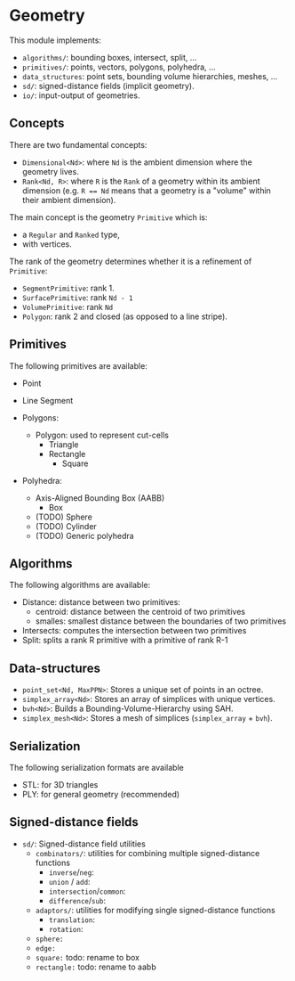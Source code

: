 # Geometry

This module implements:

- `algorithms/`: bounding boxes, intersect, split, ...
- `primitives/`: points, vectors, polygons, polyhedra, ...
- `data_structures`: point sets, bounding volume hierarchies, meshes, ...
- `sd/`: signed-distance fields (implicit geometry).
- `io/`: input-output of geometries.

## Concepts

There are two fundamental concepts:

- `Dimensional<Nd>`: where `Nd` is the ambient dimension where the geometry lives.
- `Rank<Nd, R>`: where `R` is the `Rank` of a geometry within its ambient
  dimension (e.g. `R == Nd` means that a geometry is a "volume" within their
  ambient dimension).

The main concept is the geometry `Primitive` which is:
  - a `Regular` and `Ranked`  type,
  - with vertices.

The rank of the geometry determines whether it is a refinement of `Primitive`:

  - `SegmentPrimitive`: rank 1.
  - `SurfacePrimitive`: rank `Nd - 1`
  - `VolumePrimitive`: rank `Nd`
  - `Polygon`: rank 2 and closed (as opposed to a line stripe).


## Primitives

The following primitives are available:

- Point
- Line Segment
- Polygons:
  - Polygon: used to represent cut-cells
    - Triangle
    - Rectangle
      - Square

- Polyhedra:
  - Axis-Aligned Bounding Box (AABB)
    - Box
  - (TODO) Sphere
  - (TODO) Cylinder
  - (TODO) Generic polyhedra

## Algorithms

The following algorithms are available:

- Distance: distance between two primitives:
  - centroid: distance between the centroid of two primitives
  - smalles: smallest distance between the boundaries of two primitives
- Intersects: computes the intersection between two primitives
- Split: splits a rank R primitive with a primitive of rank R-1

## Data-structures

- `point_set<Nd, MaxPPN>`: Stores a unique set of points in an octree.
- `simplex_array<Nd>`: Stores an array of simplices with unique vertices.
- `bvh<Nd>`: Builds a Bounding-Volume-Hierarchy using SAH.
- `simplex_mesh<Nd>`: Stores a mesh of simplices (`simplex_array` + `bvh`).

## Serialization

The following serialization formats are available

- STL: for 3D triangles
- PLY: for general geometry (recommended)

## Signed-distance fields

- `sd/`: Signed-distance field utilities
  - `combinators/`: utilities for combining multiple signed-distance functions
    - `inverse`/`neg`:
    - `union` / `add`:
    - `intersection`/`common`:
    - `difference`/`sub`:
  - `adaptors/`: utilities for modifying single signed-distance functions
    - `translation`:
    - `rotation`: 
  - `sphere:`
  - `edge:`
  - `square:`  todo: rename to box
  - `rectangle:`  todo: rename to aabb
